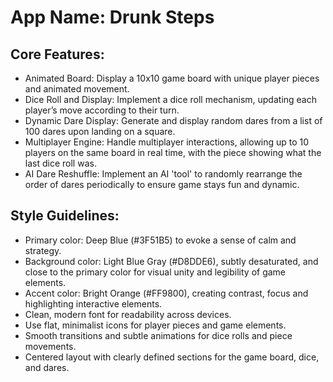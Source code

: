 # **App Name**: Drunk Steps

## Core Features:

- Animated Board: Display a 10x10 game board with unique player pieces and animated movement.
- Dice Roll and Display: Implement a dice roll mechanism, updating each player’s move according to their turn.
- Dynamic Dare Display: Generate and display random dares from a list of 100 dares upon landing on a square.
- Multiplayer Engine: Handle multiplayer interactions, allowing up to 10 players on the same board in real time, with the piece showing what the last dice roll was.
- AI Dare Reshuffle: Implement an AI 'tool' to randomly rearrange the order of dares periodically to ensure game stays fun and dynamic.

## Style Guidelines:

- Primary color: Deep Blue (#3F51B5) to evoke a sense of calm and strategy.
- Background color: Light Blue Gray (#D8DDE6), subtly desaturated, and close to the primary color for visual unity and legibility of game elements.
- Accent color: Bright Orange (#FF9800), creating contrast, focus and highlighting interactive elements.
- Clean, modern font for readability across devices.
- Use flat, minimalist icons for player pieces and game elements.
- Smooth transitions and subtle animations for dice rolls and piece movements.
- Centered layout with clearly defined sections for the game board, dice, and dares.
